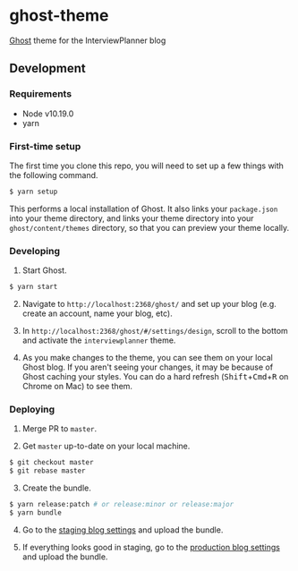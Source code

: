 # ghost-theme
[Ghost](https://ghost.org) theme for the InterviewPlanner blog

## Development

### Requirements
- Node v10.19.0
- yarn

### First-time setup

The first time you clone this repo, you will need to set up a few things with the following command.
```sh
$ yarn setup
```
This performs a local installation of Ghost. It also links your `package.json` into your theme directory, and links your theme directory into your `ghost/content/themes` directory, so that you can preview your theme locally.

### Developing

1. Start Ghost.
```sh
$ yarn start
```

2. Navigate to `http://localhost:2368/ghost/` and set up your blog (e.g. create an account, name your blog, etc).

3. In `http://localhost:2368/ghost/#/settings/design`, scroll to the bottom and activate the `interviewplanner` theme.

4. As you make changes to the theme, you can see them on your local Ghost blog. If you aren't seeing your changes, it may be because of Ghost caching your styles. You can do a hard refresh (<kbd>Shift</kbd>+<kbd>Cmd</kbd>+<kbd>R</kbd> on Chrome on Mac) to see them.

### Deploying
1. Merge PR to `master`. 

2. Get `master` up-to-date on your local machine.
```sh
$ git checkout master
$ git rebase master
```

3. Create the bundle.
```sh
$ yarn release:patch # or release:minor or release:major
$ yarn bundle
```

4. Go to the [staging blog settings](https://staging.interviewplanner.com/blog/ghost/#/settings/design) and upload the bundle.

5. If everything looks good in staging, go to the [production blog settings](https://interviewplanner.com/blog/ghost/#/settings/design) and upload the bundle.
